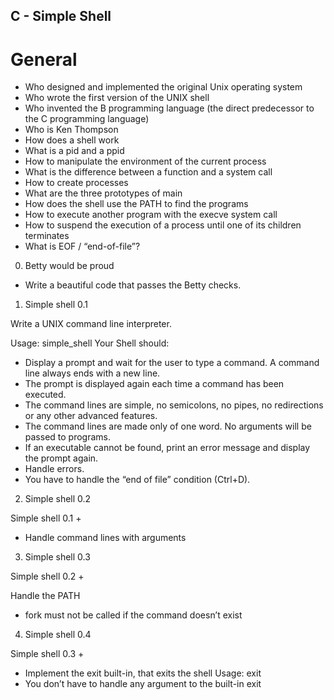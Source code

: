 ## C - Simple Shell

# General
- Who designed and implemented the original Unix operating system
- Who wrote the first version of the UNIX shell
- Who invented the B programming language (the direct predecessor to the C programming language)
- Who is Ken Thompson
- How does a shell work
- What is a pid and a ppid
- How to manipulate the environment of the current process
- What is the difference between a function and a system call
- How to create processes
- What are the three prototypes of main
- How does the shell use the PATH to find the programs
- How to execute another program with the execve system call
- How to suspend the execution of a process until one of its children terminates
- What is EOF / “end-of-file”?

0. Betty would be proud

- Write a beautiful code that passes the Betty checks.

1. Simple shell 0.1

Write a UNIX command line interpreter.

Usage: simple_shell
Your Shell should:

- Display a prompt and wait for the user to type a command. A command line always ends with a new line.
- The prompt is displayed again each time a command has been executed.
- The command lines are simple, no semicolons, no pipes, no redirections or any other advanced features.
- The command lines are made only of one word. No arguments will be passed to programs.
- If an executable cannot be found, print an error message and display the prompt again.
- Handle errors.
- You have to handle the “end of file” condition (Ctrl+D).

2. Simple shell 0.2

Simple shell 0.1 +

- Handle command lines with arguments

3. Simple shell 0.3

Simple shell 0.2 +

Handle the PATH
- fork must not be called if the command doesn’t exist

4. Simple shell 0.4

Simple shell 0.3 +

- Implement the exit built-in, that exits the shell
 Usage: exit
- You don’t have to handle any argument to the built-in exit
